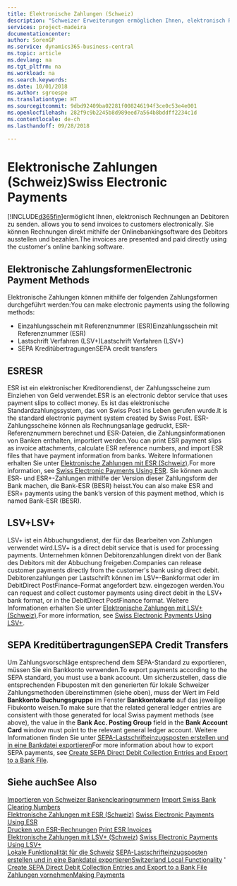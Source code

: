 ```yaml
---
title: Elektronische Zahlungen (Schweiz)
description: "Schweizer Erweiterungen ermöglichen Ihnen, elektronisch Rechnungen an Debitoren zu senden. Sie können Rechnungen direkt mithilfe der Onlinebankingsoftware des Debitors ausstellen und bezahlen."
services: project-madeira
documentationcenter: 
author: SorenGP
ms.service: dynamics365-business-central
ms.topic: article
ms.devlang: na
ms.tgt_pltfrm: na
ms.workload: na
ms.search.keywords: 
ms.date: 10/01/2018
ms.author: sgroespe
ms.translationtype: HT
ms.sourcegitcommit: 9dbd92409ba02281f008246194f3ce0c53e4e001
ms.openlocfilehash: 282f9c9b2245b8d989eed7a564b8bddff2234c1d
ms.contentlocale: de-ch
ms.lasthandoff: 09/28/2018

---
```

# <a name="swiss-electronic-payments"></a><span data-ttu-id="0afdb-104">Elektronische Zahlungen (Schweiz)</span><span class="sxs-lookup"><span data-stu-id="0afdb-104">Swiss Electronic Payments</span></span>
[!INCLUDE[d365fin](../../includes/d365fin_md.md)]<span data-ttu-id="0afdb-105">ermöglicht Ihnen, elektronisch Rechnungen an Debitoren zu senden.</span><span class="sxs-lookup"><span data-stu-id="0afdb-105"> allows you to send invoices to customers electronically.</span></span> <span data-ttu-id="0afdb-106">Sie können Rechnungen direkt mithilfe der Onlinebankingsoftware des Debitors ausstellen und bezahlen.</span><span class="sxs-lookup"><span data-stu-id="0afdb-106">The invoices are presented and paid directly using the customer's online banking software.</span></span>  

## <a name="electronic-payment-methods"></a><span data-ttu-id="0afdb-107">Elektronische Zahlungsformen</span><span class="sxs-lookup"><span data-stu-id="0afdb-107">Electronic Payment Methods</span></span>  
<span data-ttu-id="0afdb-108">Elektronische Zahlungen können mithilfe der folgenden Zahlungsformen durchgeführt werden:</span><span class="sxs-lookup"><span data-stu-id="0afdb-108">You can make electronic payments using the following methods:</span></span>  

- <span data-ttu-id="0afdb-109">Einzahlungsschein mit Referenznummer (ESR)</span><span class="sxs-lookup"><span data-stu-id="0afdb-109">Einzahlungsschein mit Referenznummer (ESR)</span></span>  
- <span data-ttu-id="0afdb-110">Lastschrift Verfahren (LSV+)</span><span class="sxs-lookup"><span data-stu-id="0afdb-110">Lastschrift Verfahren (LSV+)</span></span>  
- <span data-ttu-id="0afdb-111">SEPA Kreditübertragungen</span><span class="sxs-lookup"><span data-stu-id="0afdb-111">SEPA credit transfers</span></span>  

## <a name="esr"></a><span data-ttu-id="0afdb-112">ESR</span><span class="sxs-lookup"><span data-stu-id="0afdb-112">ESR</span></span>  
<span data-ttu-id="0afdb-113">ESR ist ein elektronischer Kreditorendienst, der Zahlungsscheine zum Einziehen von Geld verwendet.</span><span class="sxs-lookup"><span data-stu-id="0afdb-113">ESR is an electronic debtor service that uses payment slips to collect money.</span></span> <span data-ttu-id="0afdb-114">Es ist das elektronische Standardzahlungssystem, das von Swiss Post ins Leben gerufen wurde.</span><span class="sxs-lookup"><span data-stu-id="0afdb-114">It is the standard electronic payment system created by Swiss Post.</span></span> <span data-ttu-id="0afdb-115">ESR-Zahlungsscheine können als Rechnungsanlage gedruckt, ESR-Referenznummern berechnet und ESR-Dateien, die Zahlungsinformationen von Banken enthalten, importiert werden.</span><span class="sxs-lookup"><span data-stu-id="0afdb-115">You can print ESR payment slips as invoice attachments, calculate ESR reference numbers, and import ESR files that have payment information from banks.</span></span> <span data-ttu-id="0afdb-116">Weitere Informationen erhalten Sie unter [Elektronische Zahlungen mit ESR (Schweiz)](how-to-print-esr-invoices.md).</span><span class="sxs-lookup"><span data-stu-id="0afdb-116">For more information, see [Swiss Electronic Payments Using ESR](how-to-print-esr-invoices.md).</span></span> <span data-ttu-id="0afdb-117">Sie können auch ESR- und ESR+-Zahlungen mithilfe der Version dieser Zahlungsform der Bank machen, die Bank-ESR (BESR) heisst.</span><span class="sxs-lookup"><span data-stu-id="0afdb-117">You can also make ESR and ESR+ payments using the bank’s version of this payment method, which is named Bank-ESR (BESR).</span></span>  

## <a name="lsv"></a><span data-ttu-id="0afdb-118">LSV+</span><span class="sxs-lookup"><span data-stu-id="0afdb-118">LSV+</span></span>  
<span data-ttu-id="0afdb-119">LSV+ ist ein Abbuchungsdienst, der für das Bearbeiten von Zahlungen verwendet wird.</span><span class="sxs-lookup"><span data-stu-id="0afdb-119">LSV+ is a direct debit service that is used for processing payments.</span></span> <span data-ttu-id="0afdb-120">Unternehmen können Debitorenzahlungen direkt von der Bank des Debitors mit der Abbuchung freigeben.</span><span class="sxs-lookup"><span data-stu-id="0afdb-120">Companies can release customer payments directly from the customer's bank using direct debit.</span></span> <span data-ttu-id="0afdb-121">Debitorenzahlungen per Lastschrift können im LSV+-Bankformat oder im DebitDirect PostFinance-Format angefordert bzw. eingezogen werden.</span><span class="sxs-lookup"><span data-stu-id="0afdb-121">You can request and collect customer payments using direct debit in the LSV+ bank format, or in the DebitDirect PostFinance format.</span></span> <span data-ttu-id="0afdb-122">Weitere Informationen erhalten Sie unter [Elektronische Zahlungen mit LSV+ (Schweiz)](swiss-electronic-payments-using-lsv-.md).</span><span class="sxs-lookup"><span data-stu-id="0afdb-122">For more information, see [Swiss Electronic Payments Using LSV+](swiss-electronic-payments-using-lsv-.md).</span></span>  

## <a name="sepa-credit-transfers"></a><span data-ttu-id="0afdb-123">SEPA Kreditübertragungen</span><span class="sxs-lookup"><span data-stu-id="0afdb-123">SEPA Credit Transfers</span></span>  
<span data-ttu-id="0afdb-124">Um Zahlungsvorschläge entsprechend dem SEPA-Standard zu exportieren, müssen Sie ein Bankkonto verwenden.</span><span class="sxs-lookup"><span data-stu-id="0afdb-124">To export payments according to the SEPA standard, you must use a bank account.</span></span> <span data-ttu-id="0afdb-125">Um sicherzustellen, dass die entsprechenden Fibuposten mit den generierten für lokale Schweizer Zahlungsmethoden übereinstimmen (siehe oben), muss der Wert im Feld **Bankkonto Buchungsgruppe** im Fenster **Bankkontokarte** auf das jeweilige Fibukonto weisen.</span><span class="sxs-lookup"><span data-stu-id="0afdb-125">To make sure that the related general ledger entries are consistent with those generated for local Swiss payment methods (see above), the value in the **Bank Acc. Posting Group** field in the **Bank Account Card** window must point to the relevant general ledger account.</span></span> <span data-ttu-id="0afdb-126">Weitere Informationen finden Sie unter [SEPA-Lastschrifteinzugsposten erstellen und in eine Bankdatei exportieren](../../finance-how-create-sepa-direct-debit-collection-entries-export-bank-file.md)</span><span class="sxs-lookup"><span data-stu-id="0afdb-126">For more information about how to export SEPA payments, see [Create SEPA Direct Debit Collection Entries and Export to a Bank File](../../finance-how-create-sepa-direct-debit-collection-entries-export-bank-file.md).</span></span>  

## <a name="see-also"></a><span data-ttu-id="0afdb-127">Siehe auch</span><span class="sxs-lookup"><span data-stu-id="0afdb-127">See Also</span></span>  
 <span data-ttu-id="0afdb-128">[Importieren von Schweizer Bankenclearingnummern](how-to-import-swiss-bank-clearing-numbers.md) </span><span class="sxs-lookup"><span data-stu-id="0afdb-128">[Import Swiss Bank Clearing Numbers](how-to-import-swiss-bank-clearing-numbers.md) </span></span>  
 <span data-ttu-id="0afdb-129">[Elektronische Zahlungen mit ESR (Schweiz)](swiss-electronic-payments-using-esr.md) </span><span class="sxs-lookup"><span data-stu-id="0afdb-129">[Swiss Electronic Payments Using ESR](swiss-electronic-payments-using-esr.md) </span></span>  
 <span data-ttu-id="0afdb-130">[Drucken von ESR-Rechnungen](how-to-print-esr-invoices.md) </span><span class="sxs-lookup"><span data-stu-id="0afdb-130">[Print ESR Invoices](how-to-print-esr-invoices.md) </span></span>  
 <span data-ttu-id="0afdb-131">[Elektronische Zahlungen mit LSV+ (Schweiz)](swiss-electronic-payments-using-lsv-.md) </span><span class="sxs-lookup"><span data-stu-id="0afdb-131">[Swiss Electronic Payments Using LSV+](swiss-electronic-payments-using-lsv-.md) </span></span>  
 <span data-ttu-id="0afdb-132">[Lokale Funktionalität für die Schweiz](switzerland-local-functionality.md) [SEPA-Lastschrifteinzugsposten erstellen und in eine Bankdatei exportieren](../../finance-how-create-sepa-direct-debit-collection-entries-export-bank-file.md)</span><span class="sxs-lookup"><span data-stu-id="0afdb-132">[Switzerland Local Functionality](switzerland-local-functionality.md)  ' [Create SEPA Direct Debit Collection Entries and Export to a Bank File](../../finance-how-create-sepa-direct-debit-collection-entries-export-bank-file.md)</span></span>  
 [<span data-ttu-id="0afdb-133">Zahlungen vornehmen</span><span class="sxs-lookup"><span data-stu-id="0afdb-133">Making Payments</span></span>](../../payables-make-payments.md)

